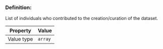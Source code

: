 ### Definition:

List of individuals who contributed to the creation/curation of the dataset.


| Property | Value |
|----------|--------|
| Value type | `array` |
